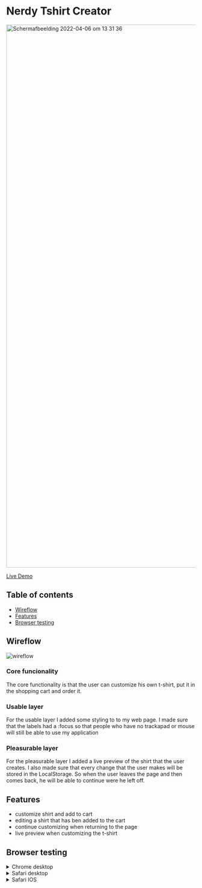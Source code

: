 # Nerdy Tshirt Creator
<img width="1440" alt="Schermafbeelding 2022-04-06 om 13 31 36" src="https://user-images.githubusercontent.com/66092262/161965477-8ef3d615-0799-40a2-8921-a74db0163783.png">

[Live Demo](https://nerdy-shirt.herokuapp.com/)

## Table of contents
* [Wireflow]()
* [Features]()
* [Browser testing]()

## Wireflow
![wireflow](https://user-images.githubusercontent.com/66092262/161967779-ef70a805-ee89-4694-9262-4daf2db7bad9.png)

### Core funcionality
The core functionality is that the user can customize his own t-shirt, put it in the shopping cart and order it.

### Usable layer
For the usable layer I added some styling to to my web page. I made sure that the labels had a :focus so that people who have no trackapad or mouse will still be able to use my application

### Pleasurable layer
For the pleasurable layer I added a live preview of the shirt that the user creates. I also made sure that every change that the user makes will be stored in the LocalStorage. So when the user leaves the page and then comes back, he will be able to continue were he left off.

## Features
* customize shirt and add to cart
* editing a shirt that has ben added to the cart
* continue customizing when returning to the page
* live preview when customizing the t-shirt

## Browser testing
<details>
  <summary>Chrome desktop</summary>
  <ul>
    <li>Turning off javascript: user is still able to send customize a shirt but won't have a live preview. The user also won't be able to continue the form where the user left off. When the user added the product to the cart, the user will still be able to edit the shirt afterwards.</li>
    <li>No mouse/trackpad: user can navigate with tab. :focus state works for input and labels. Labels also have a :checked state. This means that the user is still able to use the application when mouse/trackpad is not available.</li>
  </ul>
</details>
<details>
  <summary>Safari desktop</summary>
  <ul>
    <li>Turning off javascript: user is still able to send customize a shirt but won't have a live preview. The user also won't be able to continue the form where the user left off. When the user added the product to the cart, the user will still be able to edit the shirt afterwards.</li>
    <li>No mouse/trackpad: safari doesn't have tab as a default preference. This means that the user has to change some preferences to still be able to use the application when there is no mouse/trackpad available.</li>
  </ul>
</details>
<details>
  <summary>Safari IOS</summary>
  <ul>
    <li>Turning off javascript: user is still able to send customize a shirt but won't have a live preview. The user also won't be able to continue the form where the user left off. When the user added the product to the cart, the user will still be able to edit the shirt afterwards.</li>
  </ul>
</details>
